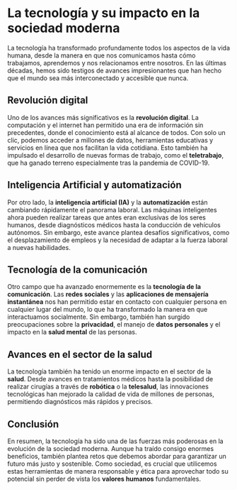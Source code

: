 # La tecnología y su impacto en la sociedad moderna

La tecnología ha transformado profundamente todos los aspectos de la vida humana,
desde la manera en que nos comunicamos hasta cómo trabajamos, aprendemos y nos relacionamos entre nosotros.
En las últimas décadas, hemos sido testigos de avances impresionantes que han hecho que el mundo sea más
interconectado y accesible que nunca.

## Revolución digital

Uno de los avances más significativos es la **revolución digital**.
La computación y el internet han permitido una era de información sin precedentes,
donde el conocimiento está al alcance de todos. Con solo un clic, podemos acceder a millones de datos,
herramientas educativas y servicios en línea que nos facilitan la vida cotidiana.
Esto también ha impulsado el desarrollo de nuevas formas de trabajo, como el **teletrabajo**,
que ha ganado terreno especialmente tras la pandemia de COVID-19.

## Inteligencia Artificial y automatización

Por otro lado, la **inteligencia artificial (IA)** y la **automatización** están cambiando rápidamente el panorama laboral.
Las máquinas inteligentes ahora pueden realizar tareas que antes eran exclusivas de los seres humanos,
desde diagnósticos médicos hasta la conducción de vehículos autónomos. Sin embargo, este avance plantea desafíos significativos,
como el desplazamiento de empleos y la necesidad de adaptar a la fuerza laboral a nuevas habilidades.

## Tecnología de la comunicación

Otro campo que ha avanzado enormemente es la **tecnología de la comunicación**. Las **redes sociales** y las
**aplicaciones de mensajería instantánea** nos han permitido estar en contacto con cualquier persona en cualquier lugar del mundo,
lo que ha transformado la manera en que interactuamos socialmente. Sin embargo,
también han surgido preocupaciones sobre la **privacidad**, el manejo de **datos personales** y el impacto en la **salud mental**
de las personas.

## Avances en el sector de la salud

La tecnología también ha tenido un enorme impacto en el sector de la **salud**.
Desde avances en tratamientos médicos hasta la posibilidad de realizar cirugías a través de **robótica** o la **telesalud**,
las innovaciones tecnológicas han mejorado la calidad de vida de millones de personas, permitiendo diagnósticos más rápidos y precisos.

## Conclusión

En resumen, la tecnología ha sido una de las fuerzas más poderosas en la evolución de la sociedad moderna.
Aunque ha traído consigo enormes beneficios, también plantea retos que debemos abordar para garantizar un futuro más justo
y sostenible. Como sociedad, es crucial que utilicemos estas herramientas de manera responsable y ética para aprovechar 
todo su potencial sin perder de vista los **valores humanos** fundamentales.
